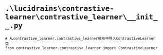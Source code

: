 # `.\lucidrains\contrastive-learner\contrastive_learner\__init__.py`

```
# 从contrastive_learner.contrastive_learner模块中导入ContrastiveLearner类
from contrastive_learner.contrastive_learner import ContrastiveLearner
```